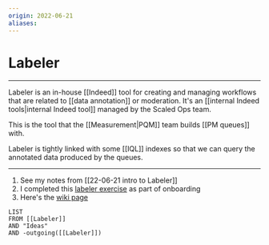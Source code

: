 ```yaml
---
origin: 2022-06-21
aliases: 
---
```

# Labeler
---
Labeler is an in-house [[Indeed]] tool for creating and managing workflows that are related to [[data annotation]] or moderation. It's an [[internal Indeed tools|internal Indeed tool]] managed by the Scaled Ops team. 

This is the tool that the [[Measurement|PQM]] team builds [[PM queues]] with. 

Labeler is tightly linked with some [[IQL]] indexes so that we can query the annotated data produced by the queues. 

---
1. See my notes from [[22-06-21 intro to Labeler]]
2. I completed this [labeler exercise](https://docs.google.com/document/d/1PB0PNjpVD9thICm-lcmgYOIvpOClf3T4qGwcg89tiD8/edit) as part of onboarding
3. Here's the [wiki page](https://wiki.indeed.com/display/ScaledOps/Scaled+Ops+Labeler+Home)
```dataview
LIST 
FROM [[Labeler]]
AND "Ideas"
AND -outgoing([[Labeler]])
```

